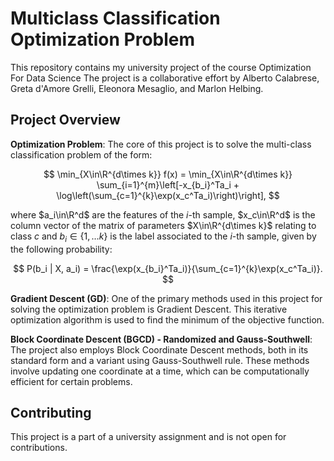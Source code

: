 # Multiclass Classification Optimization Problem

This repository contains my university project of the course Optimization For Data Science
The project is a collaborative effort by Alberto Calabrese, Greta d'Amore Grelli, Eleonora Mesaglio, and Marlon Helbing.

## Project Overview

**Optimization Problem**: The core of this project is to solve the multi-class classification problem of the form:

$$
\min_{X\in\R^{d\times k}} f(x) = \min_{X\in\R^{d\times k}} \sum_{i=1}^{m}\left[-x_{b_i}^Ta_i + \log\left(\sum_{c=1}^{k}\exp(x_c^Ta_i)\right)\right],
$$

where $a_i\in\R^d$ are the features of the $i$-th sample, $x_c\in\R^d$ is the column vector of the matrix of parameters $X\in\R^{d\times k}$ relating to class $c$ and $b_i\in\{1,\dots k\}$ is the label associated to the $i$-th sample, given by the following probability:

$$
P(b_i | X, a_i) = \frac{\exp(x_{b_i}^Ta_i)}{\sum_{c=1}^{k}\exp(x_c^Ta_i)}.
$$

**Gradient Descent (GD)**: One of the primary methods used in this project for solving the optimization problem is Gradient Descent. This iterative optimization algorithm is used to find the minimum of the objective function.

**Block Coordinate Descent (BGCD) - Randomized and Gauss-Southwell**: The project also employs Block Coordinate Descent methods, both in its standard form and a variant using Gauss-Southwell rule. These methods involve updating one coordinate at a time, which can be computationally efficient for certain problems.

## Contributing

This project is a part of a university assignment and is not open for contributions.
